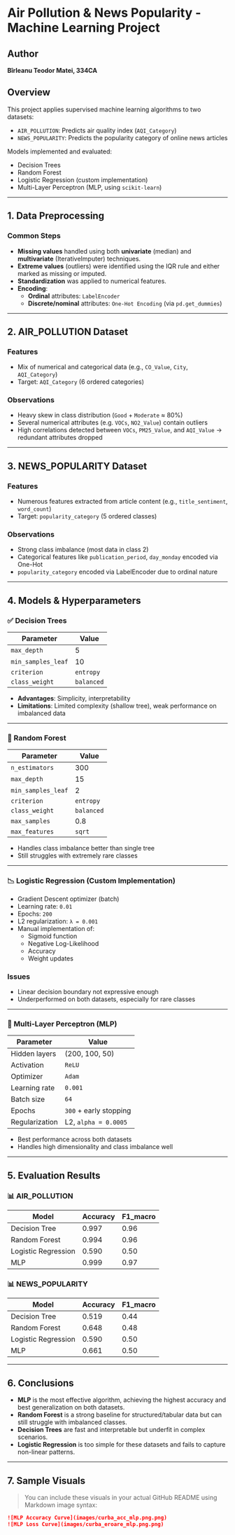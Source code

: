 # Air Pollution & News Popularity - Machine Learning Project

## Author
**Bîrleanu Teodor Matei, 334CA**

## Overview

This project applies supervised machine learning algorithms to two datasets:

- `AIR_POLLUTION`: Predicts air quality index (`AQI_Category`)
- `NEWS_POPULARITY`: Predicts the popularity category of online news articles

Models implemented and evaluated:
- Decision Trees
- Random Forest
- Logistic Regression (custom implementation)
- Multi-Layer Perceptron (MLP, using `scikit-learn`)

---

## 1. Data Preprocessing

### Common Steps

- **Missing values** handled using both **univariate** (median) and **multivariate** (IterativeImputer) techniques.
- **Extreme values** (outliers) were identified using the IQR rule and either marked as missing or imputed.
- **Standardization** was applied to numerical features.
- **Encoding**:
  - **Ordinal** attributes: `LabelEncoder`
  - **Discrete/nominal** attributes: `One-Hot Encoding` (via `pd.get_dummies`)

---

## 2. AIR_POLLUTION Dataset

### Features

- Mix of numerical and categorical data (e.g., `CO_Value`, `City`, `AQI_Category`)
- Target: `AQI_Category` (6 ordered categories)

### Observations

- Heavy skew in class distribution (`Good` + `Moderate` ≈ 80%)
- Several numerical attributes (e.g. `VOCs`, `NO2_Value`) contain outliers
- High correlations detected between `VOCs`, `PM25_Value`, and `AQI_Value`
  → redundant attributes dropped

---

## 3. NEWS_POPULARITY Dataset

### Features

- Numerous features extracted from article content (e.g., `title_sentiment`, `word_count`)
- Target: `popularity_category` (5 ordered classes)

### Observations

- Strong class imbalance (most data in class 2)
- Categorical features like `publication_period`, `day_monday` encoded via One-Hot
- `popularity_category` encoded via LabelEncoder due to ordinal nature

---

## 4. Models & Hyperparameters

### ✅ Decision Trees

| Parameter            | Value          |
|----------------------|----------------|
| `max_depth`          | 5              |
| `min_samples_leaf`   | 10             |
| `criterion`          | `entropy`      |
| `class_weight`       | `balanced`     |

- **Advantages**: Simplicity, interpretability
- **Limitations**: Limited complexity (shallow tree), weak performance on imbalanced data

---

### 🌲 Random Forest

| Parameter            | Value          |
|----------------------|----------------|
| `n_estimators`       | 300            |
| `max_depth`          | 15             |
| `min_samples_leaf`   | 2              |
| `criterion`          | `entropy`      |
| `class_weight`       | `balanced`     |
| `max_samples`        | 0.8            |
| `max_features`       | `sqrt`         |

- Handles class imbalance better than single tree
- Still struggles with extremely rare classes

---

### 📉 Logistic Regression (Custom Implementation)

- Gradient Descent optimizer (batch)
- Learning rate: `0.01`
- Epochs: `200`
- L2 regularization: `λ = 0.001`
- Manual implementation of:
  - Sigmoid function
  - Negative Log-Likelihood
  - Accuracy
  - Weight updates

### Issues

- Linear decision boundary not expressive enough
- Underperformed on both datasets, especially for rare classes

---

### 🤖 Multi-Layer Perceptron (MLP)

| Parameter            | Value                  |
|----------------------|------------------------|
| Hidden layers        | (200, 100, 50)         |
| Activation           | `ReLU`                 |
| Optimizer            | `Adam`                 |
| Learning rate        | `0.001`                |
| Batch size           | `64`                   |
| Epochs               | `300` + early stopping |
| Regularization       | L2, `alpha = 0.0005`   |

- Best performance across both datasets
- Handles high dimensionality and class imbalance well

---

## 5. Evaluation Results

### 📊 AIR_POLLUTION

| Model               | Accuracy | F1_macro |
|---------------------|----------|----------|
| Decision Tree       | 0.997    | 0.96     |
| Random Forest       | 0.994    | 0.96     |
| Logistic Regression | 0.590    | 0.50     |
| MLP                 | 0.999    | 0.97     |

### 📊 NEWS_POPULARITY

| Model               | Accuracy | F1_macro |
|---------------------|----------|----------|
| Decision Tree       | 0.519    | 0.44     |
| Random Forest       | 0.648    | 0.48     |
| Logistic Regression | 0.590    | 0.50     |
| MLP                 | 0.661    | 0.50     |

---

## 6. Conclusions

- **MLP** is the most effective algorithm, achieving the highest accuracy and best generalization on both datasets.
- **Random Forest** is a strong baseline for structured/tabular data but can still struggle with imbalanced classes.
- **Decision Trees** are fast and interpretable but underfit in complex scenarios.
- **Logistic Regression** is too simple for these datasets and fails to capture non-linear patterns.

---

## 7. Sample Visuals

> You can include these visuals in your actual GitHub README using Markdown image syntax:
```markdown
![MLP Accuracy Curve](images/curba_acc_mlp.png.png)
![MLP Loss Curve](images/curba_eroare_mlp.png.png)
